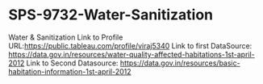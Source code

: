 # SPS-9732-Water-Sanitization
Water &amp; Sanitization
Link to Profile URL:https://public.tableau.com/profile/viraj5340
Link to first DataSource:   https://data.gov.in/resources/water-quality-affected-habitations-1st-april-2012
Link to Second Datasource:  https://data.gov.in/resources/basic-habitation-information-1st-april-2012

